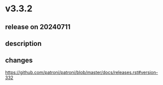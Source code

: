 # v3.3.2

## release on 20240711
## description
## changes
<a href="https://github.com/patroni/patroni/blob/master/docs/releases.rst#version-332">https://github.com/patroni/patroni/blob/master/docs/releases.rst#version-332</a>

